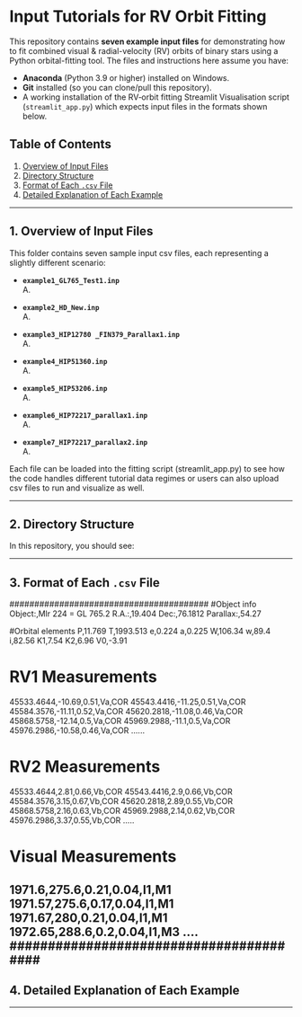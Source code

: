 # Input Tutorials for RV Orbit Fitting

This repository contains **seven example input files** for demonstrating how to fit combined visual & radial-velocity (RV) orbits of binary stars using a Python orbital-fitting tool. The files and instructions here assume you have:

- **Anaconda** (Python 3.9 or higher) installed on Windows.  
- **Git** installed (so you can clone/pull this repository).  
- A working installation of the RV‐orbit fitting Streamlit Visualisation script (`streamlit_app.py`) which expects input files in the formats shown below.

## Table of Contents

1. [Overview of Input Files](#overview-of-input-files)  
2. [Directory Structure](#directory-structure)  
3. [Format of Each `.csv` File](#format-of-each-csv-file)   
4. [Detailed Explanation of Each Example](#detailed-explanation-of-each-example)    

---

## 1. Overview of Input Files

This folder contains seven sample input csv files, each representing a slightly different scenario:

- **`example1_GL765_Test1.inp`**  
  A.  

- **`example2_HD_New.inp`**  
  A.  

- **`example3_HIP12780 _FIN379_Parallax1.inp`**  
  A.  

- **`example4_HIP51360.inp`**  
  A.  

- **`example5_HIP53206.inp`**  
  A.  

- **`example6_HIP72217_parallax1.inp`**  
  A. 

- **`example7_HIP72217_parallax2.inp`**  
  A. 

Each file can be loaded into the fitting script (streamlit_app.py) to see how the code handles different tutorial data regimes or users can also upload csv files to run and visualize as well.

---

## 2. Directory Structure

In this repository, you should see:

---

## 3. Format of Each `.csv` File
########################################
#Object info
Object:,Mlr 224 = GL 765.2
R.A.:,19.404
Dec:,76.1812
Parallax:,54.27

#Orbital elements
P,11.769
T,1993.513
e,0.224
a,0.225
W,106.34
w,89.4
i,82.56
K1,7.54
K2,6.96
V0,-3.91

# RV1 Measurements
45533.4644,-10.69,0.51,Va,COR
45543.4416,-11.25,0.51,Va,COR
45584.3576,-11.11,0.52,Va,COR
45620.2818,-11.08,0.46,Va,COR
45868.5758,-12.14,0.5,Va,COR
45969.2988,-11.1,0.5,Va,COR
45976.2986,-10.58,0.46,Va,COR
......

# RV2 Measurements
45533.4644,2.81,0.66,Vb,COR
45543.4416,2.9,0.66,Vb,COR
45584.3576,3.15,0.67,Vb,COR
45620.2818,2.89,0.55,Vb,COR
45868.5758,2.16,0.63,Vb,COR
45969.2988,2.14,0.62,Vb,COR
45976.2986,3.37,0.55,Vb,COR
.....

# Visual Measurements
1971.6,275.6,0.21,0.04,I1,M1
1971.57,275.6,0.17,0.04,I1,M1
1971.67,280,0.21,0.04,I1,M1
1972.65,288.6,0.2,0.04,I1,M3
....
########################################
---

## 4. Detailed Explanation of Each Example

---
